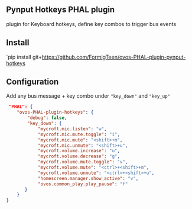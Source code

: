## Pynput Hotkeys PHAL plugin

plugin for Keyboard hotkeys, define key combos to trigger bus events

## Install

`pip install git+https://github.com/FormigTeen/ovos-PHAL-plugin-pynput-hotkeys

## Configuration

Add any bus message + key combo under `"key_down"` and  `"key_up"`

```json
 "PHAL": {
    "ovos-PHAL-plugin-hotkeys": {
        "debug": false,
        "key_down": {
            "mycroft.mic.listen": "w",
            "mycroft.mic.mute.toggle": "i",
            "mycroft.mic.mute": "<shift>+m",
            "mycroft.mic.unmute": "<shift>+u",
            "mycroft.volume.increase": "u",
            "mycroft.volume.decrease": "g",
            "mycroft.volume.mute.toggle": "v",
            "mycroft.volume.mute": "<ctrl>+<shift>+m",
            "mycroft.volume.unmute": "<ctrl>+<shift>+u",
            "homescreen.manager.show_active": "v",
            "ovos.common_play.play_pause": "f"
       }
    }
}
```
